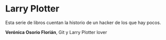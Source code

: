 # Larry Plotter

Esta serie de libros cuentan la historio de un hacker de los que hay pocos.

**Verónica Osorio Florián**, Git y Larry Plotter lover
